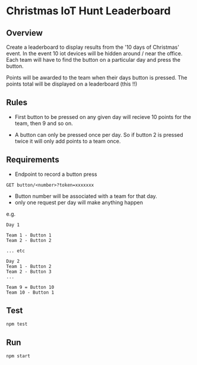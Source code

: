 # Christmas IoT Hunt Leaderboard

## Overview

Create a leaderboard to display results from the '10 days of Christmas' event.
In the event 10 iot devices will be hidden around / near the office.  Each team
will have to find the button on a particular day and press the button.

Points will be awarded to the team when their days button is pressed.  The points
total will be displayed on a leaderboard (this !!)


## Rules

- First button to be pressed on any given day will recieve
10 points for the team, then 9 and so on.

- A button can only be pressed once per day.  So if button 2 is pressed twice it
will only add points to a team once.

## Requirements

* Endpoint to record a button press
```
GET button/<number>?token=xxxxxxx
```
- Button number will be associated with a team for that day.
- only one request per day will make anything happen

e.g.
```
Day 1

Team 1 - Button 1
Team 2 - Button 2

... etc

Day 2
Team 1 - Button 2
Team 2 - Button 3
...

Team 9 = Button 10
Team 10 - Button 1
```
## Test
```
npm test
```
## Run
```
npm start
```
